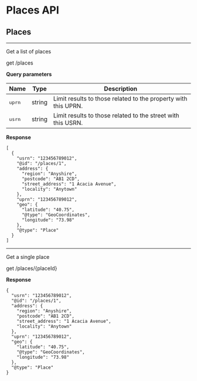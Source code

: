 
# Places API






## Places


---
Get a list of places

<div class="api-call">
  <span class="rest-method get">get</span>
  <span>/places</span>
</div>


**Query parameters**

Name | Type | Description
-----|------|------------
<tt>uprn</tt> | string | Limit results to those related to the property with this UPRN.
<tt>usrn</tt> | string | Limit results to those related to the street with this USRN.





**Response**
```
[
  {
    "usrn": "123456789012",
    "@id": "/places/1",
    "address": {
      "region": "Anyshire",
      "postcode": "AB1 2CD",
      "street_address": "1 Acacia Avenue",
      "locality": "Anytown"
    },
    "uprn": "123456789012",
    "geo": {
      "latitude": "40.75",
      "@type": "GeoCoordinates",
      "longitude": "73.98"
    },
    "@type": "Place"
  }
]
```









---
Get a single place

<div class="api-call">
  <span class="rest-method get">get</span>
  <span>/places/{placeId}</span>
</div>





**Response**
```
{
  "usrn": "123456789012",
  "@id": "/places/1",
  "address": {
    "region": "Anyshire",
    "postcode": "AB1 2CD",
    "street_address": "1 Acacia Avenue",
    "locality": "Anytown"
  },
  "uprn": "123456789012",
  "geo": {
    "latitude": "40.75",
    "@type": "GeoCoordinates",
    "longitude": "73.98"
  },
  "@type": "Place"
}
```







